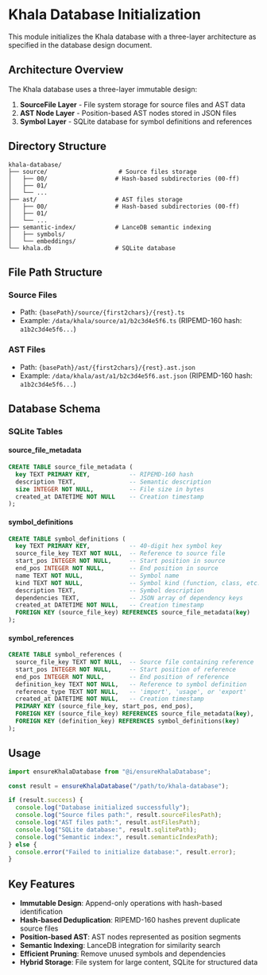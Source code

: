 # Khala Database Initialization

This module initializes the Khala database with a three-layer architecture as specified in the database design document.

## Architecture Overview

The Khala database uses a three-layer immutable design:

1. **SourceFile Layer** - File system storage for source files and AST data
2. **AST Node Layer** - Position-based AST nodes stored in JSON files
3. **Symbol Layer** - SQLite database for symbol definitions and references

## Directory Structure

```
khala-database/
├── source/                    # Source files storage
│   ├── 00/                   # Hash-based subdirectories (00-ff)
│   ├── 01/
│   └── ...
├── ast/                      # AST files storage
│   ├── 00/                   # Hash-based subdirectories (00-ff)
│   ├── 01/
│   └── ...
├── semantic-index/           # LanceDB semantic indexing
│   ├── symbols/
│   └── embeddings/
└── khala.db                  # SQLite database
```

## File Path Structure

### Source Files
- Path: `{basePath}/source/{first2chars}/{rest}.ts`
- Example: `/data/khala/source/a1/b2c3d4e5f6.ts` (RIPEMD-160 hash: `a1b2c3d4e5f6...`)

### AST Files
- Path: `{basePath}/ast/{first2chars}/{rest}.ast.json`
- Example: `/data/khala/ast/a1/b2c3d4e5f6.ast.json` (RIPEMD-160 hash: `a1b2c3d4e5f6...`)

## Database Schema

### SQLite Tables

#### source_file_metadata
```sql
CREATE TABLE source_file_metadata (
  key TEXT PRIMARY KEY,           -- RIPEMD-160 hash
  description TEXT,               -- Semantic description
  size INTEGER NOT NULL,          -- File size in bytes
  created_at DATETIME NOT NULL    -- Creation timestamp
);
```

#### symbol_definitions
```sql
CREATE TABLE symbol_definitions (
  key TEXT PRIMARY KEY,           -- 40-digit hex symbol key
  source_file_key TEXT NOT NULL,  -- Reference to source file
  start_pos INTEGER NOT NULL,     -- Start position in source
  end_pos INTEGER NOT NULL,       -- End position in source
  name TEXT NOT NULL,             -- Symbol name
  kind TEXT NOT NULL,             -- Symbol kind (function, class, etc.)
  description TEXT,               -- Symbol description
  dependencies TEXT,              -- JSON array of dependency keys
  created_at DATETIME NOT NULL,   -- Creation timestamp
  FOREIGN KEY (source_file_key) REFERENCES source_file_metadata(key)
);
```

#### symbol_references
```sql
CREATE TABLE symbol_references (
  source_file_key TEXT NOT NULL,  -- Source file containing reference
  start_pos INTEGER NOT NULL,     -- Start position of reference
  end_pos INTEGER NOT NULL,       -- End position of reference
  definition_key TEXT NOT NULL,   -- Reference to symbol definition
  reference_type TEXT NOT NULL,   -- 'import', 'usage', or 'export'
  created_at DATETIME NOT NULL,   -- Creation timestamp
  PRIMARY KEY (source_file_key, start_pos, end_pos),
  FOREIGN KEY (source_file_key) REFERENCES source_file_metadata(key),
  FOREIGN KEY (definition_key) REFERENCES symbol_definitions(key)
);
```

## Usage

```typescript
import ensureKhalaDatabase from "@i/ensureKhalaDatabase";

const result = ensureKhalaDatabase("/path/to/khala-database");

if (result.success) {
  console.log("Database initialized successfully");
  console.log("Source files path:", result.sourceFilesPath);
  console.log("AST files path:", result.astFilesPath);
  console.log("SQLite database:", result.sqlitePath);
  console.log("Semantic index:", result.semanticIndexPath);
} else {
  console.error("Failed to initialize database:", result.error);
}
```

## Key Features

- **Immutable Design**: Append-only operations with hash-based identification
- **Hash-based Deduplication**: RIPEMD-160 hashes prevent duplicate source files
- **Position-based AST**: AST nodes represented as position segments
- **Semantic Indexing**: LanceDB integration for similarity search
- **Efficient Pruning**: Remove unused symbols and dependencies
- **Hybrid Storage**: File system for large content, SQLite for structured data 